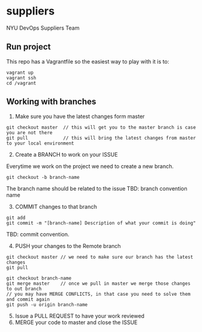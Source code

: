 # suppliers
NYU DevOps Suppliers Team

## Run project

This repo has a Vagrantfile so the easiest way to play with it is to:

```
vagrant up
vagrant ssh
cd /vagrant
```

## Working with branches

1. Make sure you have the latest changes form master

```
git checkout master  // this will get you to the master branch is case you are not there
git pull             // this will bring the latest changes from master to your local environment
```

2. Create a BRANCH to work on your ISSUE

Everytime we work on the project we need to create a new branch.

```
git checkout -b branch-name
```

The branch name should be related to the issue
TBD: branch convention name

3. COMMIT changes to that branch

```
git add
git commit -m "[branch-name] Description of what your commit is doing"
```
TBD: commit convention.

4. PUSH your changes to the Remote branch

```
git checkout master // we need to make sure our branch has the latest changes
git pull

git checkout branch-name
git merge master    // once we pull in master we merge those changes to out branch
// you may have MERGE CONFLICTS, in that case you need to solve them and commit again
git push -u origin branch-name
```

5. Issue a PULL REQUEST to have your work reviewed
6. MERGE your code to master and close the ISSUE


